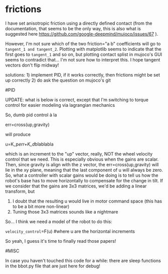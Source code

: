 # frictions

I have set anisotropic friction using a directly defined contact (from the documentation, that seems to be the only way, this is also what is suggested here https://github.com/google-deepmind/mujoco/issues/67 ).

However, I'm not sure which of the two friction="a b" coefficients will go to `tangent_1 and tangent_2`. Plotting with matplotlib seems to indicate that the first goes to `tangent_1` and so on,
but plotting contact splist in mujoco's GUI seems to contradict that... I'm not sure how to interpret this. I hope tangent vectors don't flip midway!

solutions: 1) implement PID, if it works correctly, then frictions might be set up correctly
           2) do ask the question on mujoco's git

#PID

UPDATE: what is below is correct, except that I'm switching to torque control for easier modeling via lagrangian mechanics

So, dumb pid control à la 

err=cross(up,gravity)

will produce 

u=K_p*err+K_d*blablabla

which is an increment to the "up" vector, really, NOT the wheel velocity control that we need. This is especially obvious when the gains are scalar. Then, since gravity is align with the z vector,
the err=cross(up,gravity) will lie in the xy plane, meaning that the last component of u will always be zero. So, what a controller with scalar gains would be doing is to tell us how the robot's 
base has to move horizontally to compensate for the change in tilt. If we consider that the gains are 3x3 matrices, we'd be adding a linear transform, but 
 1. I doubt that the resulting u would live in motor command space (this has to be a bit more non-linear)
 2. Tuning those 3x3 matrices sounds like a nightmare

So... I think we need a model of the robot to do this:

   `velocity_control`=F(u) #where u are the horizontal increments 

So yeah, I guess it's time to finally read those papers!

#MISC

In case you haven't touched this code for a while: there are sleep functions in the bbot.py file that are just here for debug!
